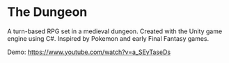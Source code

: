 # The Dungeon
A turn-based RPG set in a medieval dungeon. Created with the Unity game engine using C#. Inspired by Pokemon and early Final Fantasy games.

Demo: https://www.youtube.com/watch?v=a_SEyTaseDs
